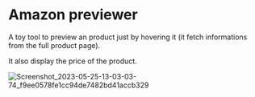 
# Amazon previewer

A toy tool to preview an product just by hovering it (it fetch informations from the full product page).

It also display the price of the product.

![Screenshot_2023-05-25-13-03-03-74_f9ee0578fe1cc94de7482bd41accb329](https://github.com/TeddyBear06/amazon-previewer/assets/1452474/d5e7f454-a9d6-4412-8d30-4334f4ff64e4)
